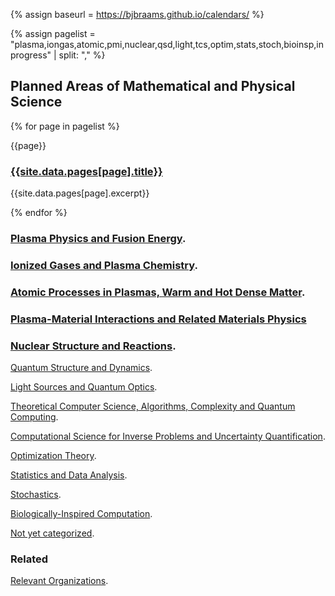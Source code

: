 <head>
  <link rel="stylesheet" href="assets/style.css">
  <meta name="google-site-verification" content="-TclahrTImXSL7tMHLFb3wUP8ne2e1MvaT5MyUA5msA" />
</head>

{% assign baseurl = https://bjbraams.github.io/calendars/ %}

{% assign pagelist = "plasma,iongas,atomic,pmi,nuclear,qsd,light,tcs,optim,stats,stoch,bioinsp,inprogress" | split: "," %}

## Planned Areas of Mathematical and Physical Science

{% for page in pagelist %}

  {{page}}

  ### [{{site.data.pages[page].title}}]({baseurl}}{{page}})

  {{site.data.pages[page].excerpt}}

{% endfor %}

### [Plasma Physics and Fusion Energy]({{baseurl}}plasma).

### [Ionized Gases and Plasma Chemistry]({{baseurl}}iongas).

### [Atomic Processes in Plasmas, Warm and Hot Dense Matter]({{baseurl}}atomic).

### [Plasma-Material Interactions and Related Materials Physics]({{baseurl}}pmi)

### [Nuclear Structure and Reactions]({{baseurl}}nuclear).

[Quantum Structure and Dynamics](https://bjbraams.github.io/calendars/qsd).

[Light Sources and Quantum Optics](https://bjbraams.github.io/calendars/light).

[Theoretical Computer Science, Algorithms, Complexity and Quantum Computing](https://bjbraams.github.io/calendars/tcs).

[Computational Science for Inverse Problems and Uncertainty Quantification]().

[Optimization Theory](optim).

[Statistics and Data Analysis](https://bjbraams.github.io/calendars/stats).

[Stochastics](https://bjbraams.github.io/calendars/stoch).

[Biologically-Inspired Computation](https://bjbraams.github.io/calendars/bioinsp).

[Not yet categorized](https://bjbraams.github.io/calendars/inprogress).

### Related

[Relevant Organizations](https://bjbraams.github.io/calendars/orgs).
